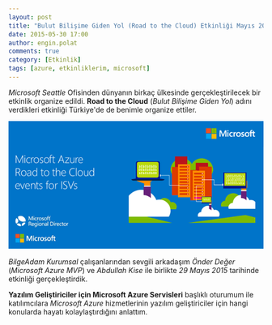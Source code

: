 ```yaml
---
layout: post
title: "Bulut Bilişime Giden Yol (Road to the Cloud) Etkinliği Mayıs 2015"
date: 2015-05-30 17:00
author: engin.polat
comments: true
category: [Etkinlik]
tags: [azure, etkinliklerim, microsoft]
---
```

*Microsoft Seattle* Ofisinden dünyanın birkaç ülkesinde gerçekleştirilecek bir etkinlik organize edildi. **Road to the Cloud** (*Bulut Bilişime Giden Yol*) adını verdikleri etkinliği Türkiye'de de benimle organize ettiler.

![](/assets/uploads/2015/05/RoadToTheCloud.png)

*BilgeAdam Kurumsal* çalışanlarından sevgili arkadaşım *Önder Değer* (*Microsoft Azure MVP*) ve *Abdullah Kise* ile birlikte *29 Mayıs 2015* tarihinde etkinliği gerçekleştirdik.

**Yazılım Geliştiriciler için Microsoft Azure Servisleri** başlıklı oturumum ile katılımcılara *Microsoft Azure* hizmetlerinin yazılım geliştiriciler için hangi konularda hayatı kolaylaştırdığını anlattım.

